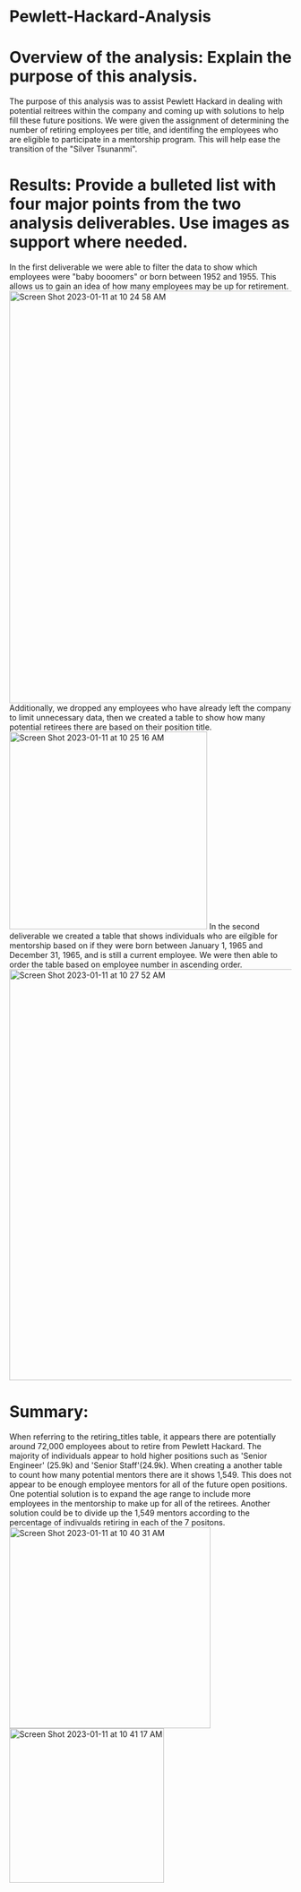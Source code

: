 # Pewlett-Hackard-Analysis
# Overview of the analysis: Explain the purpose of this analysis.
The purpose of this analysis was to assist Pewlett Hackard in dealing with potential reitrees within the company and coming up with solutions to help fill these future positions. We were given the assignment of determining the number of retiring employees per title, and identifing the employees who are eligible to participate in a mentorship program. This will help ease the transition of the "Silver Tsunanmi".
# Results: Provide a bulleted list with four major points from the two analysis deliverables. Use images as support where needed.
In the first deliverable we were able to filter the data to show which employees were "baby booomers" or born between 1952 and 1955. This allows us to gain an idea of how many employees may be up for retirement.
<img width="736" alt="Screen Shot 2023-01-11 at 10 24 58 AM" src="https://user-images.githubusercontent.com/117120227/211887595-58088397-8d8c-4f23-85ee-d58e342cd8c6.png">
Additionally, we dropped any employees who have already left the company to limit unnecessary data, then we created a table to show how many potential retirees there are based on their position title.
<img width="353" alt="Screen Shot 2023-01-11 at 10 25 16 AM" src="https://user-images.githubusercontent.com/117120227/211887642-94fac625-477b-405c-b86a-1f4459bff92f.png">
In the second deliverable we created a table that shows individuals who are eilgible for mentorship based on if they were born between January 1, 1965 and December 31, 1965, and is still a current employee. We were then able to order the table based on employee number in ascending order. 
<img width="734" alt="Screen Shot 2023-01-11 at 10 27 52 AM" src="https://user-images.githubusercontent.com/117120227/211888176-101b99f7-8238-408f-bac2-3a80904fe9d5.png">
# Summary:
When referring to the retiring_titles table, it appears there are potentially around 72,000 employees about to retire from Pewlett Hackard. The majority of individuals appear to hold higher positions such as 'Senior Engineer' (25.9k) and 'Senior Staff'(24.9k). When creating a another table to count how many potential mentors there are it shows 1,549. This does not appear to be enough employee mentors for all of the future open positions. One potential solution is to expand the age range to include more employees in the mentorship to make up for all of the retirees. Another solution could be to divide up the 1,549 mentors according to the percentage of indivualds retiring in each of the 7 positons.
<img width="359" alt="Screen Shot 2023-01-11 at 10 40 31 AM" src="https://user-images.githubusercontent.com/117120227/211890780-23b4aad0-dfe4-416a-948f-ad7a3f5c57f4.png">
<img width="276" alt="Screen Shot 2023-01-11 at 10 41 17 AM" src="https://user-images.githubusercontent.com/117120227/211890944-6892e72f-ac4a-4dcf-8433-0f0f5d1f2d23.png">




